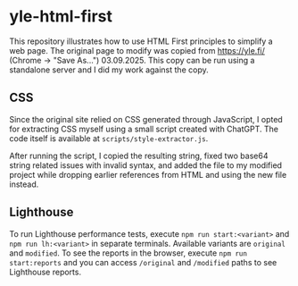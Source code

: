 # yle-html-first

This repository illustrates how to use HTML First principles to simplify a web page. The original page to modify was copied from https://yle.fi/ (Chrome -> "Save As...") 03.09.2025. This copy can be run using a standalone server and I did my work against the copy.

## CSS

Since the original site relied on CSS generated through JavaScript, I opted for extracting CSS myself using a small script created with ChatGPT. The code itself is available at `scripts/style-extractor.js`.

After running the script, I copied the resulting string, fixed two base64 string related issues with invalid syntax, and added the file to my modified project while dropping earlier references from HTML and using the new file instead.

## Lighthouse

To run Lighthouse performance tests, execute `npm run start:<variant>` and `npm run lh:<variant>` in separate terminals. Available variants are `original` and `modified`. To see the reports in the browser, execute `npm run start:reports` and you can access `/original` and `/modified` paths to see Lighthouse reports.
